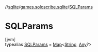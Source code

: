 //[sqlite](../../../index.md)/[games.soloscribe.sqlite](../index.md)/[SQLParams](index.md)

# SQLParams

[jvm]\
typealias [SQLParams](index.md) = [Map](https://kotlinlang.org/api/core/kotlin-stdlib/kotlin.collections/-map/index.html)&lt;[String](https://kotlinlang.org/api/core/kotlin-stdlib/kotlin/-string/index.html), [Any](https://kotlinlang.org/api/core/kotlin-stdlib/kotlin/-any/index.html)?&gt;